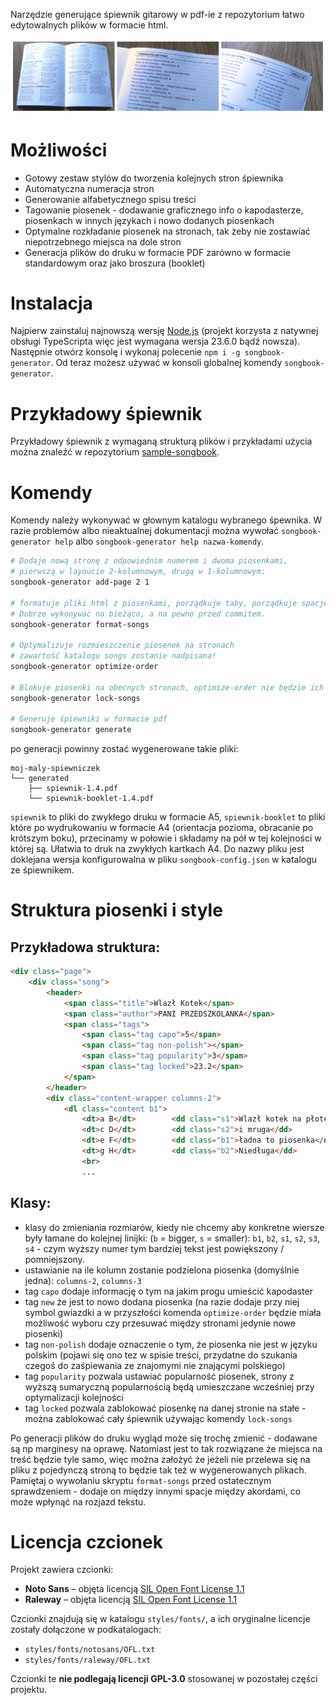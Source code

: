 Narzędzie generujące śpiewnik gitarowy w pdf-ie z repozytorium łatwo edytowalnych plików w formacie html.

![Przykładowy wydrukowany śpiewnik](preview.jpg)

# Możliwości
* Gotowy zestaw stylów do tworzenia kolejnych stron śpiewnika
* Automatyczna numeracja stron
* Generowanie alfabetycznego spisu treści
* Tagowanie piosenek - dodawanie graficznego info o kapodasterze, piosenkach w innych językach i nowo dodanych piosenkach
* Optymalne rozkładanie piosenek na stronach, tak żeby nie zostawiać niepotrzebnego miejsca na dole stron
* Generacja plików do druku w formacie PDF zarówno w formacie standardowym oraz jako broszura (booklet)

# Instalacja
Najpierw zainstaluj najnowszą wersję [Node.js](https://nodejs.org/en/download) (projekt korzysta z natywnej obsługi TypeScripta więc jest wymagana wersja 23.6.0 bądź nowsza). Następnie otwórz konsolę i wykonaj polecenie `npm i -g songbook-generator`. Od teraz możesz używać w konsoli globalnej komendy `songbook-generator`.

# Przykładowy śpiewnik
Przykładowy śpiewnik z wymaganą strukturą plików i przykładami użycia można znaleźć w repozytorium  [sample-songbook](https://github.com/bogzio/sample-songbook).

# Komendy
Komendy należy wykonywać w głownym katalogu wybranego śpewnika. W razie problemów albo nieaktualnej dokumentacji można wywołać `songbook-generator help` albo `songbook-generator help nazwa-komendy`.

```bash
# Dodaje nową stronę z odpowiednim numerem i dwoma piosenkami,
# pierwszą w layoucie 2-kolumnowym, drugą w 1-kolumnowym:
songbook-generator add-page 2 1

# formatuje pliki html z piosenkami, porządkuje taby, porządkuje spacje między akordami itp.
# Dobrze wykonywać na bieżąco, a na pewno przed commitem.
songbook-generator format-songs

# Optymalizuje rozmieszczenie piosenek na stronach
# zawartość katalogu songs zostanie nadpisana!
songbook-generator optimize-order

# Blokuje piosenki na obecnych stronach, optimize-order nie będzie ich przenosić
songbook-generator lock-songs

# Generuje śpiewniki w formacie pdf
songbook-generator generate
```

po generacji powinny zostać wygenerowane takie pliki:
```
moj-maly-spiewniczek
└── generated
    ├── spiewnik-1.4.pdf
    └── spiewnik-booklet-1.4.pdf
```
`spiewnik` to pliki do zwykłego druku w formacie A5, `spiewnik-booklet` to pliki które po wydrukowaniu w formacie A4 (orientacja pozioma, obracanie po krótszym boku), przecinamy w połowie i składamy na pół w tej kolejności w której są. Ułatwia to druk na zwykłych kartkach A4. Do nazwy pliku jest doklejana wersja konfigurowalna w pliku `songbook-config.json` w katalogu ze śpiewnikem.

# Struktura piosenki i style

## Przykładowa struktura:
```html
<div class="page">
    <div class="song">
        <header>
            <span class="title">Wlazł Kotek</span>
            <span class="author">PANI PRZEDSZKOLANKA</span>
            <span class="tags">
                <span class="tag capo">5</span>
                <span class="tag non-polish"></span>
                <span class="tag popularity">3</span>
                <span class="tag locked">23.2</span>
            </span>
        </header>
        <div class="content-wrapper columns-2">
            <dl class="content b1">
                <dt>a B</dt>		<dd class="s1">Wlazł kotek na płotek</dd>
                <dt>c D</dt>		<dd class="s2">i mruga</dd>
                <dt>e F</dt>		<dd class="b1">ładna to piosenka</dd>
                <dt>g H</dt>		<dd class="b2">Niedługa</dd>
                <br>
                ...
```
## Klasy:
* klasy do zmieniania rozmiarów, kiedy nie chcemy aby konkretne wiersze były łamane do kolejnej linijki: (`b` = bigger, `s` = smaller): `b1`, `b2`, `s1`, `s2`, `s3`, `s4` - czym wyższy numer tym bardziej tekst jest powiększony / pomniejszony.
* ustawianie na ile kolumn zostanie podzielona piosenka (domyślnie jedna): `columns-2`, `columns-3`
* tag `capo` dodaje informację o tym na jakim progu umieścić kapodaster
* tag `new` że jest to nowo dodana piosenka (na razie dodaje przy niej symbol gwiazdki a w przyszłości komenda `optimize-order` będzie miała możliwość wyboru czy przesuwać między stronami jedynie nowe piosenki)
* tag `non-polish` dodaje oznaczenie o tym, że piosenka nie jest w języku polskim (pojawi się ono tez w spisie treści, przydatne do szukania czegoś do zaśpiewania ze znajomymi nie znającymi polskiego)
* tag `popularity` pozwala ustawiać popularność piosenek, strony z wyższą sumaryczną popularnością będą umieszczane wcześniej przy optymalizacji kolejności
* tag `locked` pozwala zablokować piosenkę na danej stronie na stałe - można zablokować cały śpiewnik używając komendy `lock-songs`

Po generacji plików do druku wygląd może się trochę zmienić - dodawane są np marginesy na oprawę. Natomiast jest to tak rozwiązane że miejsca na treść będzie tyle samo, więc można założyć że jeżeli nie przelewa się na pliku z pojedynczą stroną to będzie tak też w wygenerowanych plikach. Pamiętaj o wywołaniu skryptu `format-songs` przed ostatecznym sprawdzeniem - dodaje on między innymi spacje między akordami, co może wpłynąć na rozjazd tekstu.

# Licencja czcionek

Projekt zawiera czcionki:

- **Noto Sans** – objęta licencją [SIL Open Font License 1.1](https://scripts.sil.org/OFL)
- **Raleway** – objęta licencją [SIL Open Font License 1.1](https://scripts.sil.org/OFL)

Czcionki znajdują się w katalogu `styles/fonts/`, a ich oryginalne licencje zostały dołączone w podkatalogach:
- `styles/fonts/notosans/OFL.txt`
- `styles/fonts/raleway/OFL.txt`

Czcionki te **nie podlegają licencji GPL-3.0** stosowanej w pozostałej części projektu.
